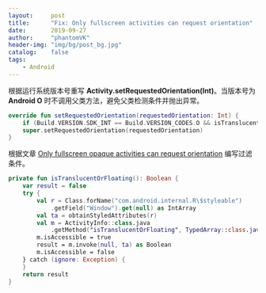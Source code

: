 ```yaml
---
layout:     post
title:      "Fix: Only fullscreen activities can request orientation"
date:       2019-09-27
author:     "phantomVK"
header-img: "img/bg/post_bg.jpg"
catalog:    false
tags:
    - Android
---
```


根据运行系统版本号重写 __Activity.setRequestedOrientation(Int)__。当版本号为 __Android O__ 时不调用父类方法，避免父类检测条件并抛出异常。

```kotlin
override fun setRequestedOrientation(requestedOrientation: Int) {
    if (Build.VERSION.SDK_INT == Build.VERSION_CODES.O && isTranslucentOrFloating()) return
    super.setRequestedOrientation(requestedOrientation)
}
```

根据文章 [Only fullscreen opaque activities can request orientation](/2019/06/26/fullscreen_orientation/) 编写过滤条件。

```kotlin
private fun isTranslucentOrFloating(): Boolean {
    var result = false
    try {
        val r = Class.forName("com.android.internal.R\$styleable")
            .getField("Window").get(null) as IntArray
        val ta = obtainStyledAttributes(r)
        val m = ActivityInfo::class.java
            .getMethod("isTranslucentOrFloating", TypedArray::class.java)
        m.isAccessible = true
        result = m.invoke(null, ta) as Boolean
        m.isAccessible = false
    } catch (ignore: Exception) {
    }
    return result
}
```
